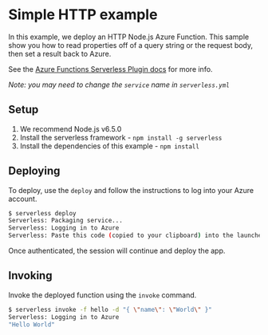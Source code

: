 <!--
title: 'Azure Simple HTTP Endpoint example in NodeJS'
description: 'In this example, we deploy an HTTP Node.js Azure Function. This example shows you how to read properties off of a query string or the request body, then set a result back to Azure.'
layout: Doc
framework: v1
platform: Azure
language: nodeJS
authorLink: 'https://github.com/fiveisprime'
authorName: 'Matt Hernandez'
authorAvatar: 'https://avatars2.githubusercontent.com/u/1186948?v=4&s=140'
-->
# Simple HTTP example

In this example, we deploy an HTTP Node.js Azure Function. This sample show you
how to read properties off of a query string or the request body, then set a
result back to Azure.

See the [Azure Functions Serverless Plugin docs](https://www.serverless.com/framework/docs/providers/azure/) for more info.

_Note: you may need to change the `service` name in `serverless.yml`_

## Setup

1. We recommend Node.js v6.5.0
2. Install the serverless framework - `npm install -g serverless`
3. Install the dependencies of this example - `npm install`

## Deploying

To deploy, use the `deploy` and follow the instructions to log into your Azure
account.

```bash
$ serverless deploy
Serverless: Packaging service...
Serverless: Logging in to Azure
Serverless: Paste this code (copied to your clipboard) into the launched browser, and complete the authentication process: BLAZSRMVJ
```

Once authenticated, the session will continue and deploy the app.

## Invoking

Invoke the deployed function using the `invoke` command.

```bash
$ serverless invoke -f hello -d "{ \"name\": \"World\" }"
Serverless: Logging in to Azure
"Hello World"
```
